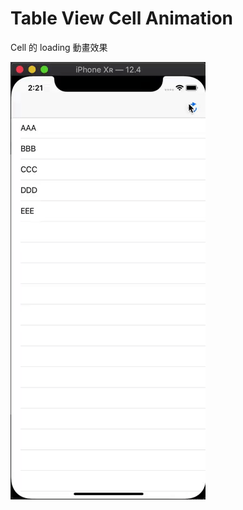 # Table View Cell Animation


Cell 的 loading 動畫效果

![image](https://github.com/chelsealin88/tableview_animation/blob/master/ezgif.com-video-to-gif.gif?raw=true)

